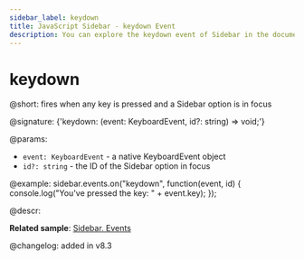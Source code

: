```yaml
---
sidebar_label: keydown
title: JavaScript Sidebar - keydown Event 
description: You can explore the keydown event of Sidebar in the documentation of the DHTMLX JavaScript UI library. Browse developer guides and API reference, try out code examples and live demos, and download a free 30-day evaluation version of DHTMLX Suite.
---
```


# keydown

@short: fires when any key is pressed and a Sidebar option is in focus

@signature: {'keydown: (event: KeyboardEvent, id?: string) => void;'}

@params:
- `event: KeyboardEvent` - a native KeyboardEvent object
- `id?: string` - the ID of the Sidebar option in focus

@example:
sidebar.events.on("keydown", function(event, id) {
    console.log("You've pressed the key: " + event.key);
});

@descr:

**Related sample**: [Sidebar. Events](https://snippet.dhtmlx.com/qfddiu3i?tag=sidebar)

@changelog:
added in v8.3